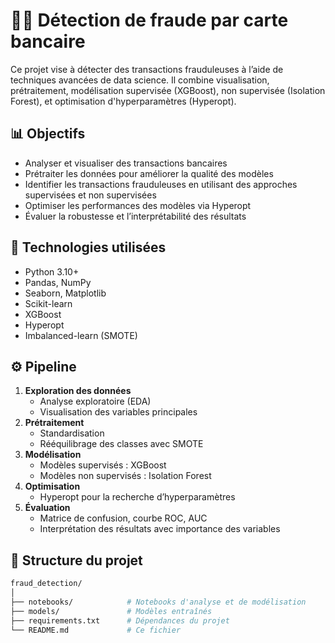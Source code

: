 # 🕵️‍♂️ Détection de fraude par carte bancaire

Ce projet vise à détecter des transactions frauduleuses à l’aide de techniques avancées de data science. Il combine visualisation, prétraitement, modélisation supervisée (XGBoost), non supervisée (Isolation Forest), et optimisation d'hyperparamètres (Hyperopt).

## 📊 Objectifs

- Analyser et visualiser des transactions bancaires
- Prétraiter les données pour améliorer la qualité des modèles
- Identifier les transactions frauduleuses en utilisant des approches supervisées et non supervisées
- Optimiser les performances des modèles via Hyperopt
- Évaluer la robustesse et l’interprétabilité des résultats

## 🧰 Technologies utilisées

- Python 3.10+
- Pandas, NumPy
- Seaborn, Matplotlib
- Scikit-learn
- XGBoost
- Hyperopt
- Imbalanced-learn (SMOTE)

## ⚙️ Pipeline

1. **Exploration des données**
   - Analyse exploratoire (EDA)
   - Visualisation des variables principales
2. **Prétraitement**
   - Standardisation
   - Rééquilibrage des classes avec SMOTE
3. **Modélisation**
   - Modèles supervisés : XGBoost
   - Modèles non supervisés : Isolation Forest
4. **Optimisation**
   - Hyperopt pour la recherche d’hyperparamètres
5. **Évaluation**
   - Matrice de confusion, courbe ROC, AUC
   - Interprétation des résultats avec importance des variables

## 📁 Structure du projet

```bash
fraud_detection/
│
├── notebooks/            # Notebooks d'analyse et de modélisation
├── models/               # Modèles entraînés
├── requirements.txt      # Dépendances du projet
└── README.md             # Ce fichier
